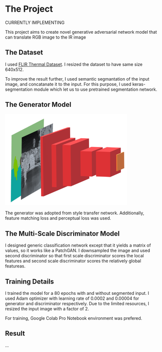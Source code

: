 # The Project

CURRENTLY IMPLEMENTING

This project aims to create novel generative adversarial network model that can translate RGB image to the IR image

## The Dataset

I used [FLIR Thermal Dataset](https://www.flir.com/oem/adas/adas-dataset-form/). I resized the dataset to have same size 640x512. 

To improve the result further, I used semantic segmantation of the input image, and concatanate it to the input. For this purpose, I used keras-segmentation module which let us to use pretrained segmentation network.

## The Generator Model

<img src="disc.png" alt="hi" class="inline"  width=400px height= auto>

The generator was adopted from style transfer network. Additionally, feature matching loss and perceptual loss was used.

## The Multi-Scale Discriminator Model

I designed generic classification network except that it yields a matrix of values, so it works like a PatchGAN. I downsampled the image and used second discriminator so that first scale discriminator scores the local features and second scale discriminator scores the relatively global featureas. 

## Training Details

I trained the model for a 80 epochs with and without segmented input. I used Adam optimizer with learning rate of 0.0002 and 0.00004 for generator and discriminator respectively. Due to the limited resources, I resized the input image with a factor of 2.

For training, Google Colab Pro Notebook environment was prefered.

## Result

...
